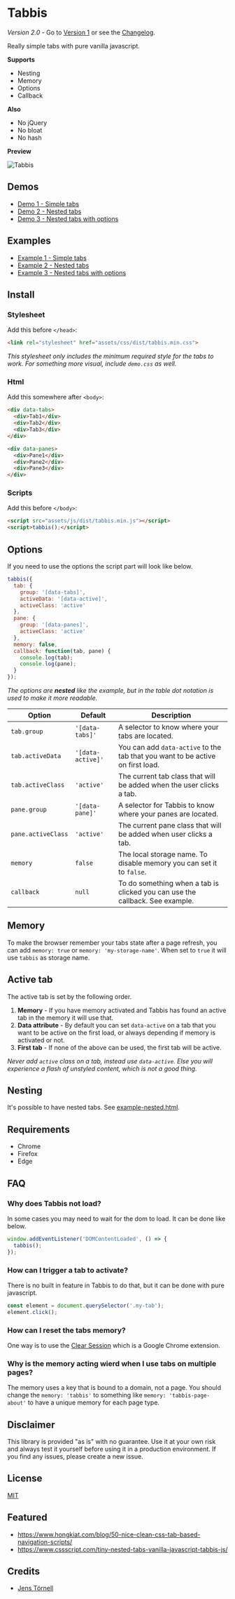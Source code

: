 # Tabbis

*Version 2.0* - Go to [Version 1](old) or see the [Changelog](CHANGELOG.md).

Really simple tabs with pure vanilla javascript.

**Supports**

- Nesting
- Memory
- Options
- Callback

**Also**

- No jQuery
- No bloat
- No hash

**Preview**

![Tabbis](screenshot.png)

## Demos

- [Demo 1 - Simple tabs](https://csspoo.com/tabbis/example-simple.html)
- [Demo 2 - Nested tabs](https://csspoo.com/tabbis/example-nested.html)
- [Demo 3 - Nested tabs with options](https://csspoo.com/tabbis/example-nested-with-options.html)

## Examples

- [Example 1 - Simple tabs](example-simple.html)
- [Example 2 - Nested tabs](example-nested.html)
- [Example 3 - Nested tabs with options](example-nested-with-options.html)

## Install

### Stylesheet

Add this before `</head>`:

```html
<link rel="stylesheet" href="assets/css/dist/tabbis.min.css">
```

*This stylesheet only includes the minimum required style for the tabs to work. For something more visual, include `demo.css` as well.*

### Html

Add this somewhere after `<body>`:

```html
<div data-tabs>
  <div>Tab1</div>
  <div>Tab2</div>
  <div>Tab3</div>
</div>

<div data-panes>
  <div>Pane1</div>
  <div>Pane2</div>
  <div>Pane3</div>
</div>
```

### Scripts

Add this before `</body>`:

```html
<script src="assets/js/dist/tabbis.min.js"></script>
<script>tabbis();</script>
```

## Options

If you need to use the options the script part will look like below.

```js
tabbis({
  tab: {
    group: '[data-tabs]',
    activeData: '[data-active]',
    activeClass: 'active'
  },
  pane: {
    group: '[data-panes]',
    activeClass: 'active'
  },
  memory: false,
  callback: function(tab, pane) {
    console.log(tab);
    console.log(pane);
  }
});
```

*The options are **nested** like the example, but in the table dot notation is used to make it more readable.*

| Option             | Default           | Description |
| ------------------ | ----------------- | ----------- |
| `tab.group`        | `'[data-tabs]'`   | A selector to know where your tabs are located. |
| `tab.activeData`   | `'[data-active]'` | You can add `data-active` to the tab that you want to be active on first load. |
| `tab.activeClass`  | `'active'`        | The current tab class that will be added when the user clicks a tab. |
| `pane.group`       | `'[data-pane]'`   | A selector for Tabbis to know where your panes are located. |
| `pane.activeClass` | `'active'`        | The current pane class that will be added when user clicks a tab. |
| `memory`           | `false`           | The local storage name. To disable memory you can set it to `false`. |
| `callback`         | `null`            | To do something when a tab is clicked you can use the callback. See example. |


## Memory

To make the browser remember your tabs state after a page refresh, you can add `memory: true` or `memory: 'my-storage-name'`. When set to `true` it will use `tabbis` as storage name.

## Active tab

The active tab is set by the following order.

1. **Memory** - If you have memory activated and Tabbis has found an active tab in the memory it will use that.
2. **Data attribute** - By default you can set `data-active` on a tab that you want to be active on the first load, or always depending if memory is activated or not.
3. **First tab** - If none of the above can be used, the first tab will be active.

*Never add `active` class on a tab, instead use `data-active`. Else you will experience a flash of unstyled content, which is not a good thing.*

## Nesting

It's possible to have nested tabs. See [example-nested.html](example-nested.html).

## Requirements

- Chrome
- Firefox
- Edge

## FAQ

### Why does Tabbis not load?

In some cases you may need to wait for the dom to load. It can be done like below.

```js
window.addEventListener('DOMContentLoaded', () => {
  tabbis();
});
```

### How can I trigger a tab to activate?

There is no built in feature in Tabbis to do that, but it can be done with pure javascript.

```js
const element = document.querySelector('.my-tab');
element.click();
```

### How can I reset the tabs memory?

One way is to use the [Clear Session](https://chrome.google.com/webstore/detail/clear-session/maejjihldgmkjlfmgpgoebepjchengka) which is a Google Chrome extension.

### Why is the memory acting wierd when I use tabs on multiple pages?

The memory uses a key that is bound to a domain, not a page. You should change the `memory: 'tabbis'` to something like `memory: 'tabbis-page-about'` to have a unique memory for each page type.

## Disclaimer

This library is provided "as is" with no guarantee. Use it at your own risk and always test it yourself before using it in a production environment. If you find any issues, please create a new issue.

## License

[MIT](LICENSE)

## Featured

- https://www.hongkiat.com/blog/50-nice-clean-css-tab-based-navigation-scripts/
- https://www.cssscript.com/tiny-nested-tabs-vanilla-javascript-tabbis-js/

## Credits

- [Jens Törnell](https://github.com/jenstornell)
